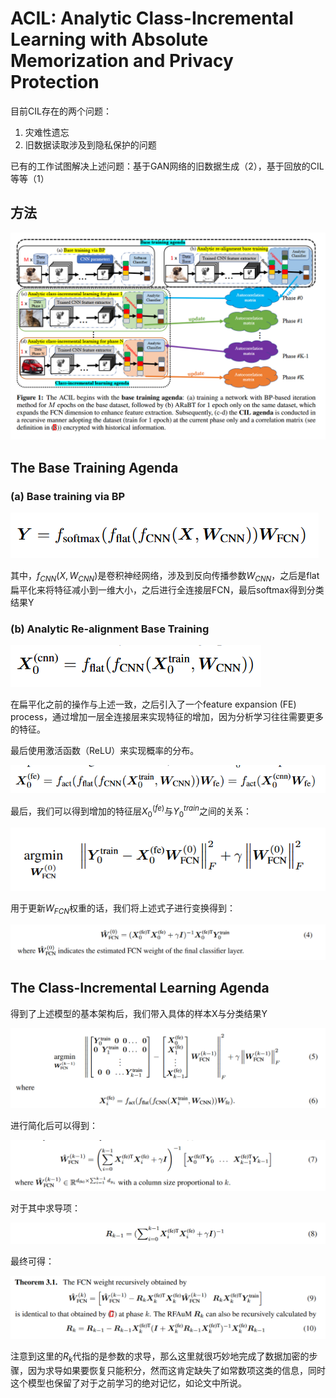 # ACIL: Analytic Class-Incremental Learning with Absolute Memorization and Privacy Protection

目前CIL存在的两个问题：

1. 灾难性遗忘
2. 旧数据读取涉及到隐私保护的问题

已有的工作试图解决上述问题：基于GAN网络的旧数据生成（2），基于回放的CIL等等（1）



## 方法

![image-20240310214645527](4_ACIL.assets/image-20240310214645527.png)



## The Base Training Agenda

### (a) Base training via BP

![image-20240310214759401](4_ACIL.assets/image-20240310214759401.png)

其中，$f_{CNN}(X,W_{CNN})$是卷积神经网络，涉及到反向传播参数$W_{CNN}$，之后是flat扁平化来将特征减小到一维大小，之后进行全连接层FCN，最后softmax得到分类结果Y



### (b) Analytic Re-alignment Base Training

![image-20240310215108442](4_ACIL.assets/image-20240310215108442.png)

在扁平化之前的操作与上述一致，之后引入了一个feature expansion (FE) process，通过增加一层全连接层来实现特征的增加，因为分析学习往往需要更多的特征。

最后使用激活函数（ReLU）来实现概率的分布。

![image-20240310215314816](4_ACIL.assets/image-20240310215314816.png)

最后，我们可以得到增加的特征层$X_0^{(fe)}$与$Y_0^{train}$之间的关系：

![image-20240310215637607](4_ACIL.assets/image-20240310215637607.png)

用于更新$W_{FCN}$权重的话，我们将上述式子进行变换得到：

![image-20240310215801258](4_ACIL.assets/image-20240310215801258.png)



## The Class-Incremental Learning Agenda

得到了上述模型的基本架构后，我们带入具体的样本X与分类结果Y

![image-20240310220627844](4_ACIL.assets/image-20240310220627844.png)

进行简化后可以得到：

![image-20240310220814766](4_ACIL.assets/image-20240310220814766.png)

对于其中求导项：

![image-20240310220843304](4_ACIL.assets/image-20240310220843304.png)

最终可得：

![image-20240310220859311](4_ACIL.assets/image-20240310220859311.png)

注意到这里的$R_k$代指的是参数的求导，那么这里就很巧妙地完成了数据加密的步骤，因为求导如果要恢复只能积分，然而这肯定缺失了如常数项这类的信息，同时这个模型也保留了对于之前学习的绝对记忆，如论文中所说。


